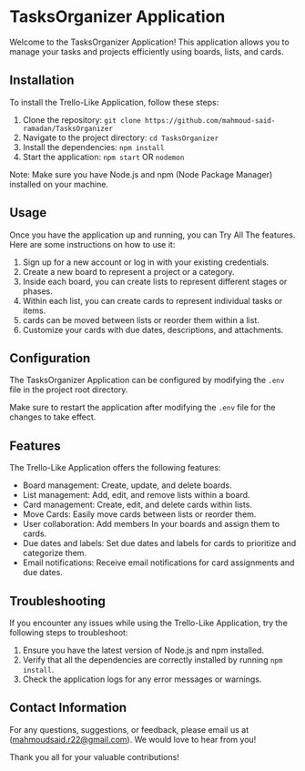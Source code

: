 # TasksOrganizer Application

Welcome to the TasksOrganizer Application! This application allows you to manage your tasks and projects efficiently using boards, lists, and cards.


## Installation
To install the Trello-Like Application, follow these steps:

1. Clone the repository: `git clone https://github.com/mahmoud-said-ramadan/TasksOrganizer`
2. Navigate to the project directory: `cd TasksOrganizer`
3. Install the dependencies: `npm install`
4. Start the application: `npm start` OR `nodemon`

Note: Make sure you have Node.js and npm (Node Package Manager) installed on your machine.

## Usage
Once you have the application up and running, you can Try All The features. Here are some instructions on how to use it:

1. Sign up for a new account or log in with your existing credentials.
2. Create a new board to represent a project or a category.
3. Inside each board, you can create lists to represent different stages or phases.
4. Within each list, you can create cards to represent individual tasks or items.
5. cards can be moved between lists or reorder them within a list.
6. Customize your cards with due dates, descriptions, and attachments.

## Configuration
The TasksOrganizer Application can be configured by modifying the `.env` file in the project root directory.

Make sure to restart the application after modifying the `.env` file for the changes to take effect.

## Features
The Trello-Like Application offers the following features:

- Board management: Create, update, and delete boards.
- List management: Add, edit, and remove lists within a board.
- Card management: Create, edit, and delete cards within lists.
- Move Cards: Easily move cards between lists or reorder them.
- User collaboration: Add members In your boards and assign them to cards.
- Due dates and labels: Set due dates and labels for cards to prioritize and categorize them.
- Email notifications: Receive email notifications for card assignments and due dates.

## Troubleshooting
If you encounter any issues while using the Trello-Like Application, try the following steps to troubleshoot:

1. Ensure you have the latest version of Node.js and npm installed.
2. Verify that all the dependencies are correctly installed by running `npm install`.
3. Check the application logs for any error messages or warnings.


## Contact Information
For any questions, suggestions, or feedback, please email us at (mahmoudsaid.r22@gmail.com). We would love to hear from you!

Thank you all for your valuable contributions!
